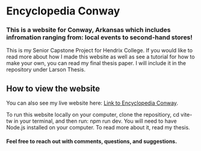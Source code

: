 # Encyclopedia Conway

### This is a website for Conway, Arkansas which includes infromation ranging from: local events to second-hand stores!

This is my Senior Capstone Project for Hendrix College. If you would like to read more about how I made this website as 
well as see a tutorial for how to make your own, you can read my final thesis paper. I will include it in the repository under Larson Thesis.

## How to view the website

You can also see my live website here: [Link to Encyclopedia Conway](https://encyclopedia-conway.web.app).

To run this website locally on your computer, clone the repositiory, cd vite-tw in your terminal, 
and then run: npm run dev. You will need to have Node.js installed on your computer. To read more about it, read my thesis.

#### Feel free to reach out with comments, questions, and suggestions.
